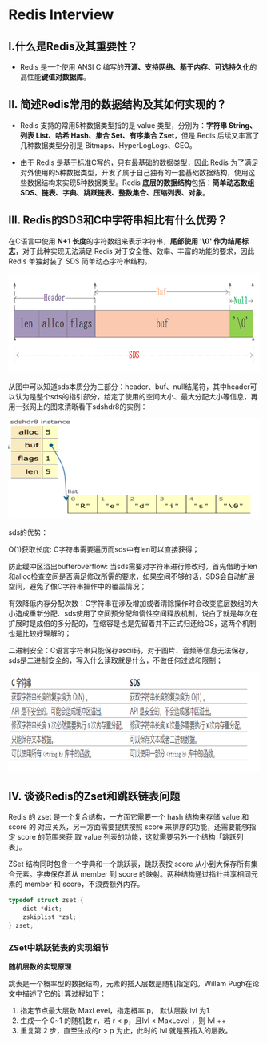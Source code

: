 # **Redis Interview**

## **I.什么是Redis及其重要性？**

- Redis 是一个使用 ANSI C 编写的**开源、支持网络、基于内存、可选持久化**的高性能**键值对数据库**。

## **II. 简述Redis常用的数据结构及其如何实现的？**

- Redis 支持的常用5种数据类型指的是 value 类型，分别为：**字符串 String、列表 List、哈希 Hash、集合 Set、有序集合 Zset**，但是 Redis 后续又丰富了几种数据类型分别是 Bitmaps、HyperLogLogs、GEO。

- 由于 Redis 是基于标准C写的，只有最基础的数据类型，因此 Redis 为了满足对外使用的5种数据类型，开发了属于自己独有的一套基础数据结构，使用这些数据结构来实现5种数据类型。Redis **底层的数据结构**包括：**简单动态数组SDS、链表、字典、跳跃链表、整数集合、压缩列表、对象**。

## **III. Redis的SDS和C中字符串相比有什么优势？**

在C语言中使用 **N+1 长度**的字符数组来表示字符串，**尾部使用 '\0' 作为结尾标志**，对于此种实现无法满足 Redis 对于安全性、效率、丰富的功能的要求，因此 Redis 单独封装了 SDS 简单动态字符串结构。

<img src="./images/redis01.png" width="700" height="200" alt="redis01" align=center/>

从图中可以知道sds本质分为三部分：header、buf、null结尾符，其中header可以认为是整个sds的指引部分，给定了使用的空间大小、最大分配大小等信息，再用一张网上的图来清晰看下sdshdr8的实例：

<img src="./images/redis02.png" width="700" height="200" alt="skiplist1" align=center/>

sds的优势：

O(1)获取长度: C字符串需要遍历而sds中有len可以直接获得；

防止缓冲区溢出bufferoverflow: 当sds需要对字符串进行修改时，首先借助于len和alloc检查空间是否满足修改所需的要求，如果空间不够的话，SDS会自动扩展空间，避免了像C字符串操作中的覆盖情况；

有效降低内存分配次数：C字符串在涉及增加或者清除操作时会改变底层数组的大小造成重新分配、sds使用了空间预分配和惰性空间释放机制，说白了就是每次在扩展时是成倍的多分配的，在缩容是也是先留着并不正式归还给OS，这两个机制也是比较好理解的；

二进制安全：C语言字符串只能保存ascii码，对于图片、音频等信息无法保存，sds是二进制安全的，写入什么读取就是什么，不做任何过滤和限制；

<img src="./images/redis03.png" width="700" height="200" alt="skiplist1" align=center/>

## **IV. 谈谈Redis的Zset和跳跃链表问题**

Redis 的 zset 是一个复合结构，一方面它需要一个 hash 结构来存储 value 和 score 的 对应关系，另一方面需要提供按照 score 来排序的功能，还需要能够指定 score 的范围来获 取 value 列表的功能，这就需要另外一个结构「跳跃列表」。

ZSet 结构同时包含一个字典和一个跳跃表，跳跃表按 score 从小到大保存所有集合元素。字典保存着从 member 到 score 的映射。两种结构通过指针共享相同元素的 member 和 score，不浪费额外内存。

```C
typedef struct zset {
    dict *dict;
    zskiplist *zsl;
} zset;
```

### **ZSet中跳跃链表的实现细节**

**随机层数的实现原理**

跳表是一个概率型的数据结构，元素的插入层数是随机指定的。Willam Pugh在论文中描述了它的计算过程如下：
1. 指定节点最大层数 MaxLevel，指定概率 p， 默认层数 lvl 为1 
2. 生成一个 0~1 的随机数 r，若 r < p，且lvl < MaxLevel ，则 lvl ++
3. 重复第 2 步，直至生成的r > p 为止，此时的 lvl 就是要插入的层数。